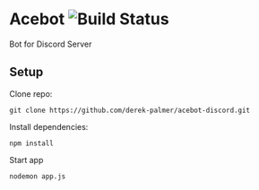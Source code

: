# Acebot ![Build Status](https://travis-ci.org/derek-palmer/acebot-discord.svg)
Bot for Discord Server

## Setup

Clone repo:
```
git clone https://github.com/derek-palmer/acebot-discord.git
```

Install dependencies:

```
npm install
```
Start app

```
nodemon app.js
```
